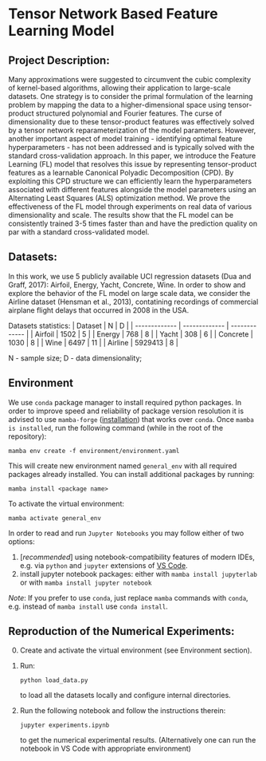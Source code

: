 Tensor Network Based Feature Learning Model
=====

## Project Description:
Many approximations were suggested to circumvent the cubic complexity of kernel-based algorithms, allowing their application to large-scale datasets. One strategy is to consider the primal formulation of the learning problem by mapping the data to a higher-dimensional space using tensor-product structured polynomial and Fourier features. The curse of dimensionality due to these tensor-product features was effectively solved by a tensor network reparameterization of the model parameters. However, another important aspect of model training - identifying optimal feature hyperparameters - has not been addressed and is typically solved with the standard cross-validation approach. In this paper, we introduce the Feature Learning (FL) model that resolves this issue by representing tensor-product features as a learnable Canonical Polyadic Decomposition (CPD). By exploiting this CPD structure we can efficiently learn the hyperparameters associated with different features alongside the model parameters using an Alternating Least Squares (ALS) optimization method. We prove the effectiveness of the FL model through experiments on real data of various dimensionality and scale. The results show that the FL model can be consistently trained 3-5 times faster than and have the prediction quality on par with a standard cross-validated model.

## Datasets:
In this work, we use 5 publicly available UCI regression datasets (Dua and Graff, 2017): Airfoil, Energy, Yacht, Concrete, Wine. In order to show and explore the behavior of the FL model on large scale data, we consider the Airline dataset (Hensman et al., 2013), contatining recordings of commercial airplane flight delays that occurred in 2008 in the USA.

Datasets statistics:
| Dataset  | N | D |
| ------------- | ------------- | ------------- | 
| Airfoil | 1502 | 5 |
| Energy | 768 | 8 | 
| Yacht | 308 | 6 | 
| Concrete | 1030 | 8 |
| Wine | 6497 | 11 | 
| Airline | 5929413 | 8 |

N - sample size; D - data dimensionality;

## Environment
We use `conda` package manager to install required python packages. In order to improve speed and reliability of package version resolution it is advised to use `mamba-forge` ([installation](https://github.com/conda-forge/miniforge#mambaforge)) that works over `conda`. Once `mamba is installed`, run the following command (while in the root of the repository):
```
mamba env create -f environment/environment.yaml
```
This will create new environment named `general_env` with all required packages already installed. You can install additional packages by running:
```
mamba install <package name>
```
To activate the virtual environment:
```
mamba activate general_env
```

In order to read and run `Jupyter Notebooks` you may follow either of two options:
1. [*recommended*] using notebook-compatibility features of modern IDEs, e.g. via `python` and `jupyter` extensions of [VS Code](https://code.visualstudio.com/).
2. install jupyter notebook packages:
  either with `mamba install jupyterlab` or with `mamba install jupyter notebook`

*Note*: If you prefer to use `conda`, just replace `mamba` commands with `conda`, e.g. instead of `mamba install` use `conda install`.

## Reproduction of the Numerical Experiments:

0. Create and activate the virtual environment (see Environment section).

1. Run:
   ```shell
   python load_data.py
   ```
   to load all the datasets locally and configure internal directories. 

2. Run the following notebook and follow the instructions therein: 
   ```shell
   jupyter experiments.ipynb
   ```
   to get the numerical experimental results. (Alternatively one can run the notebook in VS Code with appropriate environment)
